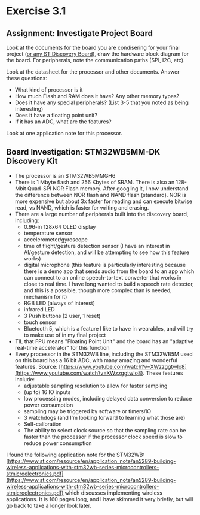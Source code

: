 # Exercise 3.1

## Assignment: Investigate Project Board
Look at the documents for the board you are condisering for your final project ([or any ST Discovery Board](https://www.st.com/en/evaluation-tools/stm32-discovery-kits.html#products)), 
draw the hardware block diagram for the board. For peripherals, note the communication paths (SPI, I2C, etc).

Look at the datasheet for the processor and other documents. Answer these questions:
- What kind of processor is it
- How much Flash and RAM does it have? Any other memory types?
- Does it have any special peripherals? (List 3-5 that you noted as being interesting)
- Does it have a floating point unit?
- If it has an ADC, what are the features?

Look at one application note for this processor.

## Board Investigation: STM32WB5MM-DK Discovery Kit

- The processor is an STM32WB5MMGH6
- There is 1 Mbyte flash and 256 Kbytes of SRAM. There is also an 128-Mbit Quad-SPI NOR Flash memory. After googling it, I now understand the difference between NOR flash and NAND flash (standard). NOR is more expensive but about 3x faster for reading and can execute bitwise read, vs NAND, which is faster for writing and erasing.
- There are a large number of peripherals built into the discovery board, including:
  - 0.96-in 128x64 OLED display
  - temperature sensor
  - accelerometer/gyroscope
  - time of flight/gesture detection sensor (I have an interest in AI/gesture detection, and will be attempting to see how this feature works)
  - digital microphone (this feature is particularly interesting because there is a demo app that sends audio from the board to an app which can connect to an online speech-to-text converter that works in close to real time. I have long wanted to build a speech rate detector, and this is a possible, though more complex than is needed, mechanism for it)
  - RGB LED (always of interest)
  - infrared LED
  - 3 Push buttons (2 user, 1 reset)
  - touch sensor
  - Bluetooth 5, which is a feature I like to have in wearables, and will try to make use of in my final project
- TIL that FPU means "Floating Point Unit" and the board has an "adaptive real-time accelerator" for this function
- Every processor in the STM32WB line, including the STM32WB5M used on this board has a 16 bit ADC, with many amazing and wonderful features. Source: [https://www.youtube.com/watch?v=XWzzggtwIo8](https://www.youtube.com/watch?v=XWzzggtwIo8). These features include:
  - adjustable sampling resolution to allow for faster sampling
  - (up to) 16 IO inputs
  - low processing modes, including delayed data conversion to reduce power consumption
  - sampling may be triggered by software or timers/IO
  - 3 watchdogs (and I'm looking forward to learning what those are)
  - Self-calibration
  - The ability to select clock source so that the sampling rate can be faster than the processor if the processor clock speed is slow to reduce power consumption

I found the following application note for the STM32WB: [https://www.st.com/resource/en/application_note/an5289-building-wireless-applications-with-stm32wb-series-microcontrollers-stmicroelectronics.pdf](https://www.st.com/resource/en/application_note/an5289-building-wireless-applications-with-stm32wb-series-microcontrollers-stmicroelectronics.pdf) which discusses implementing wireless applications. It is 160 pages long, and I have skimmed it very briefly, but will go back to take a longer look later.
